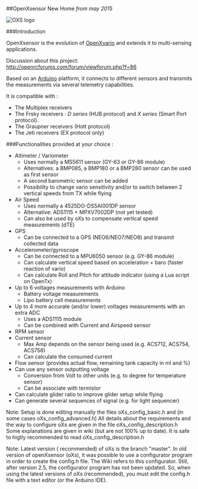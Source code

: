 ##OpenXsensor New Home
_from may 2015_

![OXS logo](https://github.com/openXsensor/openXsensor/wiki/images/OXS_Logo.png)


###Introduction

OpenXsensor is the evolution of [OpenXvario](https://code.google.com/p/openxvario/) and extends it to multi-sensing applications.

Discussion about this project: http://openrcforums.com/forum/viewforum.php?f=86

Based on an [Arduino](http://arduino.cc/) platform, it connects to different sensors and transmits the measurements via several telemetry capabilities.

It is compatible with :
  * The Multiplex receivers
  * The Frsky receivers : *D series* (HUB protocol) and *X series* (Smart Port protocol).
  * The Graupner receivers (Hott protocol)
  * The Jeti receivers (EX protocol only)

###Functionalities provided at your choice :

  * Altimeter / Variometer
    * Uses normally a MS5611 sensor (GY-63 or GY-86 module)
	* Alternatives: a BMP085, a BMP180 or a BMP280 sensor can be used as first sensor
	* A second barometric sensor can be added
	* Possibility to change vario sensitivity and/or to switch between 2 vertical speeds from TX while flying
  * Air Speed
    * Uses normally a 4525DO-DS5AI001DP sensor
	* Alternative: ADS1115 + MPXV7002DP (not yet tested)
	* Can also be used by oXs to compensate vertical speed measurements (dTE)
  * GPS
    * Can be connected to a GPS (NEO6/NEO7/NEO8) and transmit collected data
  * Accelerometer/gyroscope
    * Can be connected to a MPU6050 sensor (e.g. GY-86 module)
    * Can calculate vertical speed based on acceleration + baro (faster reaction of vario)
	* Can calculate Roll and Pitch for attitude indicator (using a Lua script on OpenTx) 
  * Up to 6 voltages measurements with Arduino
    * Battery voltage measurements
    * Lipo battery cell measurements
  * Up to 4 more accurate (and/or lower) voltages measurements with an extra ADC
    * Uses a ADS1115 module
    * Can be combined with Current and Airspeed sensor
  * RPM sensor
  * Current sensor
    * Max Amp depends on the sensor being used (e.g. ACS712, ACS754, ACS758) 
	* Can calculate the consumed current
  * Flow sensor (provides actual flow, remaining tank capacity in ml and %)	
  * Can use any sensor outputting voltage
    * Conversion from Volt to other units (e.g. to degree for temperature sensor)
	* Can be associate with termistor
  * Can calculate glider ratio to improve glider setup while flying
  * Can generate several sequences of signal (e.g. for light sequencer)
  
Note: Setup is done editing manually the files oXs_config_basic.h and (in some cases oXs_config_advanced.h)
	  All details about the requirements and the way to configure oXs are given in the file oXs_config_description.h
	  Some explanations are given in wiki (but are not 100% up to date). It is safe to higtly recommended to read oXs_config_description.h 

Note: Latest version ( recommended) of oXs is the branch "master".
	In old version of openXsensor (oXs), it was possible to use a configurator program in order to create the config.h file.
	The Wiki refers to this configurator. Still, after version 2.5, the configurator program has not been updated.
	So, when using the latest versions of oXs (recommended), you must edit the config.h file with a text editor (or the Arduino IDE).
